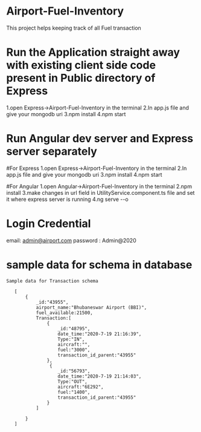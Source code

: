 # Airport-Fuel-Inventory
This project helps keeping track of all Fuel transaction

# Run the Application straight away with existing client side code present in Public directory of Express
 
  1.open Express->Airport-Fuel-Inventory in the terminal
  2.In app.js file and give your mongodb uri
  3.npm install
  4.npm start

# Run Angular dev server and Express server separately
  
  #For Express
  1.open Express->Airport-Fuel-Inventory in the terminal
  2.In app.js file and give your mongodb uri
  3.npm install
  4.npm start
  
  #For Angular
  1.open Angular->Airport-Fuel-Inventory in the terminal
  2.npm install 
  3.make changes in url field in UtilityService.component.ts file and set it where express server is running
  4.ng serve --o

# Login Credential
   email: admin@airport.com
   password : Admin@2020


# sample data for schema in database

    Sample data for Transaction schema

       [
           {
               _id:"43955",
               airport_name:"Bhubaneswar Airport (BBI)",
               fuel_available:21500,
               Transaction:[
                   {
                       _id:"48795",
                       date_time:"2020-7-19 21:16:39",
                       Type:"IN",
                       aircraft:"",
                       fuel:"3000",
                       transaction_id_parent:"43955"
                   },
                    {
                       _id:"56793",
                       date_time:"2020-7-19 21:14:03",
                       Type:"OUT",
                       aircraft:"6E292",
                       fuel:"1400",
                       transaction_id_parent:"43955"
                   }
               ]

           }
       ]
 
  
